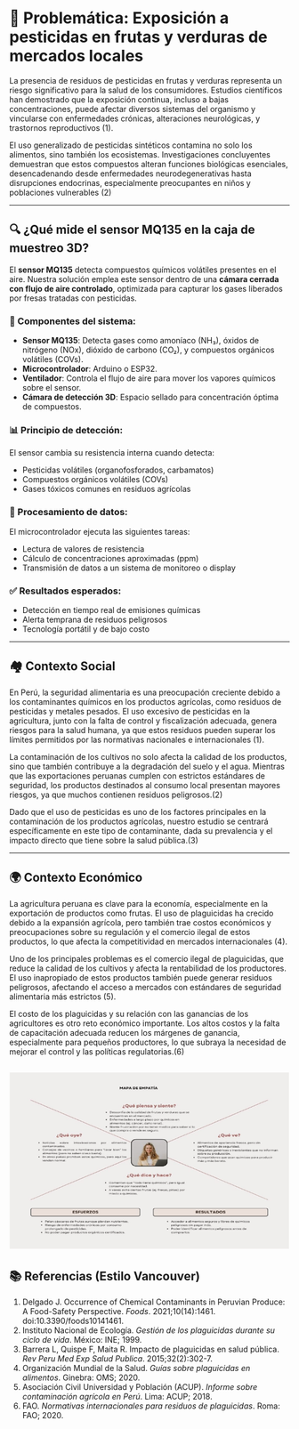 # 🚨 Problemática: Exposición a pesticidas en frutas y verduras de mercados locales

La presencia de residuos de pesticidas en frutas y verduras representa un riesgo significativo para la salud de los consumidores. Estudios científicos han demostrado que la exposición continua, incluso a bajas concentraciones, puede afectar diversos sistemas del organismo y vincularse con enfermedades crónicas, alteraciones neurológicas, y trastornos reproductivos (1).

El uso generalizado de pesticidas sintéticos contamina no solo los alimentos, sino también los ecosistemas. Investigaciones concluyentes demuestran que estos compuestos alteran funciones biológicas esenciales, desencadenando desde enfermedades neurodegenerativas hasta disrupciones endocrinas, especialmente preocupantes en niños y poblaciones vulnerables (2)

---

## 🔍 ¿Qué mide el sensor MQ135 en la caja de muestreo 3D?

El **sensor MQ135** detecta compuestos químicos volátiles presentes en el aire. Nuestra solución emplea este sensor dentro de una **cámara cerrada con flujo de aire controlado**, optimizada para capturar los gases liberados por fresas tratadas con pesticidas.

### 🧰 Componentes del sistema:

- **Sensor MQ135**: Detecta gases como amoníaco (NH₃), óxidos de nitrógeno (NOx), dióxido de carbono (CO₂), y compuestos orgánicos volátiles (COVs).
- **Microcontrolador**: Arduino o ESP32.
- **Ventilador**: Controla el flujo de aire para mover los vapores químicos sobre el sensor.
- **Cámara de detección 3D**: Espacio sellado para concentración óptima de compuestos.

### 📊 Principio de detección:

El sensor cambia su resistencia interna cuando detecta:

- Pesticidas volátiles (organofosforados, carbamatos)
- Compuestos orgánicos volátiles (COVs)
- Gases tóxicos comunes en residuos agrícolas

### 🤖 Procesamiento de datos:

El microcontrolador ejecuta las siguientes tareas:

- Lectura de valores de resistencia
- Cálculo de concentraciones aproximadas (ppm)
- Transmisión de datos a un sistema de monitoreo o display

### ✅ Resultados esperados:

- Detección en tiempo real de emisiones químicas
- Alerta temprana de residuos peligrosos
- Tecnología portátil y de bajo costo

---

## 🏘️ Contexto Social

En Perú, la seguridad alimentaria es una preocupación creciente debido a los contaminantes químicos en los productos agrícolas, como residuos de pesticidas y metales pesados. El uso excesivo de pesticidas en la agricultura, junto con la falta de control y fiscalización adecuada, genera riesgos para la salud humana, ya que estos residuos pueden superar los límites permitidos por las normativas nacionales e internacionales (1).

La contaminación de los cultivos no solo afecta la calidad de los productos, sino que también contribuye a la degradación del suelo y el agua. Mientras que las exportaciones peruanas cumplen con estrictos estándares de seguridad, los productos destinados al consumo local presentan mayores riesgos, ya que muchos contienen residuos peligrosos.(2)

Dado que el uso de pesticidas es uno de los factores principales en la contaminación de los productos agrícolas, nuestro estudio se centrará específicamente en este tipo de contaminante, dada su prevalencia y el impacto directo que tiene sobre la salud pública.(3)


---

## 🌍 Contexto Económico

La agricultura peruana es clave para la economía, especialmente en la exportación de productos como frutas. El uso de plaguicidas ha crecido debido a la expansión agrícola, pero también trae costos económicos y preocupaciones sobre su regulación y el comercio ilegal de estos productos, lo que afecta la competitividad en mercados internacionales (4).

Uno de los principales problemas es el comercio ilegal de plaguicidas, que reduce la calidad de los cultivos y afecta la rentabilidad de los productores. El uso inapropiado de estos productos también puede generar residuos peligrosos, afectando el acceso a mercados con estándares de seguridad alimentaria más estrictos (5).

El costo de los plaguicidas y su relación con las ganancias de los agricultores es otro reto económico importante. Los altos costos y la falta de capacitación adecuada reducen los márgenes de ganancia, especialmente para pequeños productores, lo que subraya la necesidad de mejorar el control y las políticas regulatorias.(6)


![Descripción de la imagen](imagenes/Empatia.png)
---

## 📚 Referencias (Estilo Vancouver)

1. Delgado J. Occurrence of Chemical Contaminants in Peruvian Produce: A Food-Safety Perspective. *Foods*. 2021;10(14):1461. doi:10.3390/foods10141461.  
2. Instituto Nacional de Ecología. *Gestión de los plaguicidas durante su ciclo de vida*. México: INE; 1999.  
3. Barrera L, Quispe F, Maita R. Impacto de plaguicidas en salud pública. *Rev Peru Med Exp Salud Publica*. 2015;32(2):302-7.  
4. Organización Mundial de la Salud. *Guías sobre plaguicidas en alimentos*. Ginebra: OMS; 2020.  
5. Asociación Civil Universidad y Población (ACUP). *Informe sobre contaminación agrícola en Perú*. Lima: ACUP; 2018.  
6. FAO. *Normativas internacionales para residuos de plaguicidas*. Roma: FAO; 2020.


